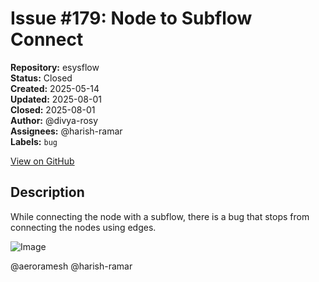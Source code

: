 # Issue #179: Node to Subflow Connect

**Repository:** esysflow  
**Status:** Closed  
**Created:** 2025-05-14  
**Updated:** 2025-08-01  
**Closed:** 2025-08-01  
**Author:** @divya-rosy  
**Assignees:** @harish-ramar  
**Labels:** `bug`  

[View on GitHub](https://github.com/Simtestlab/esysflow/issues/179)

## Description

While connecting the node with a subflow, there is a bug that stops from connecting the nodes using edges.

![Image](https://github.com/user-attachments/assets/1b874080-e7e1-4825-825d-2848e8229324)


@aeroramesh @harish-ramar 